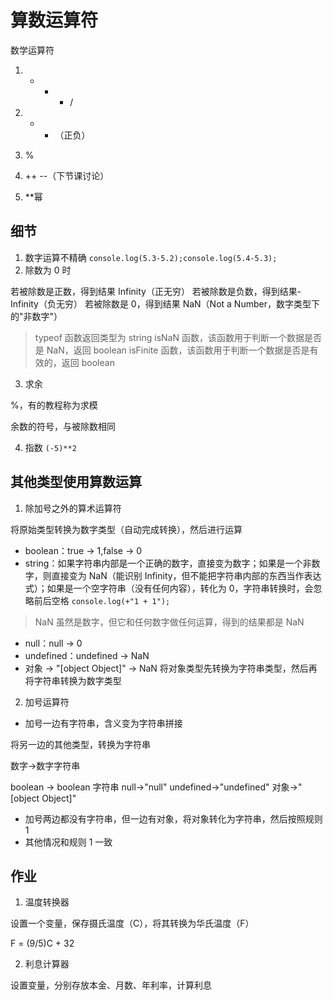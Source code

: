# 算数运算符

数学运算符

1. - - - /

2. - - （正负）

3. %

4. ++ --（下节课讨论）

5. \*\*幂

## 细节

1. 数字运算不精确
   `console.log(5.3-5.2);console.log(5.4-5.3);`
2. 除数为 0 时

若被除数是正数，得到结果 Infinity（正无穷）
若被除数是负数，得到结果-Infinity（负无穷）
若被除数是 0，得到结果 NaN（Not a Number，数字类型下的"非数字"）

> typeof 函数返回类型为 string
> isNaN 函数，该函数用于判断一个数据是否是 NaN，返回 boolean
> isFinite 函数，该函数用于判断一个数据是否是有效的，返回 boolean

3. 求余

%，有的教程称为求模

余数的符号，与被除数相同

4. 指数
   `(-5)**2`

## 其他类型使用算数运算

1. 除加号之外的算术运算符

将原始类型转换为数字类型（自动完成转换），然后进行运算

- boolean：true -> 1,false -> 0
- string：如果字符串内部是一个正确的数字，直接变为数字；如果是一个非数字，则直接变为 NaN（能识别 Infinity，但不能把字符串内部的东西当作表达式）；如果是一个空字符串（没有任何内容），转化为 0，字符串转换时，会忽略前后空格
  `console.log(+"1 + 1");`

> NaN 虽然是数字，但它和任何数字做任何运算，得到的结果都是 NaN

- null：null -> 0
- undefined：undefined -> NaN
- 对象 -> "[object Object]" -> NaN
  将对象类型先转换为字符串类型，然后再将字符串转换为数字类型

2. 加号运算符

- 加号一边有字符串，含义变为字符串拼接

将另一边的其他类型，转换为字符串

数字->数字字符串

boolean -> boolean 字符串
null->"null"
undefined->"undefined"
对象->"[object Object]"

- 加号两边都没有字符串，但一边有对象，将对象转化为字符串，然后按照规则 1
- 其他情况和规则 1 一致

## 作业

1. 温度转换器

设置一个变量，保存摄氏温度（C），将其转换为华氏温度（F）

F = (9/5)C + 32

2. 利息计算器

设置变量，分别存放本金、月数、年利率，计算利息

